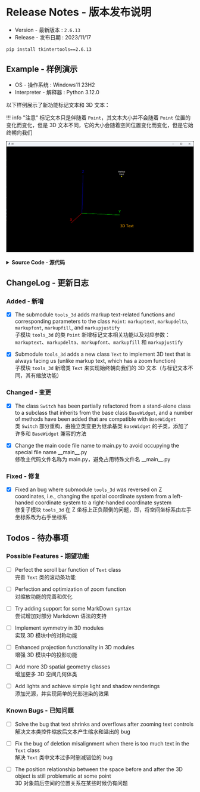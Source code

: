 Release Notes - 版本发布说明
===========================

* Version - 最新版本 : `2.6.13`
* Release - 发布日期 : 2023/11/17

```
pip install tkintertools==2.6.13
```

Example - 样例演示
-----------------

* OS - 操作系统 : Windows11 23H2
* Interpreter - 解释器 : Python 3.12.0

以下样例展示了新功能标记文本和 3D 文本：

!!! info "注意"
    标记文本只是伴随着 `Point`，其文本大小并不会随着 `Point` 位置的变化而变化，但是 3D 文本不同，它的大小会随着空间位置变化而变化，但是它始终朝向我们

![png](example.png)

<details><summary><b>Source Code - 源代码</b></summary>

```python
import tkintertools as tkt
from tkintertools import tools_3d as t3d

root = tkt.Tk('3D', 1600, 900)
space = t3d.Space(root, 1600, 900, 0, 0, bg='black')
t3d.Line(space, [0, 0, 0], [200, 0, 0], width=2, fill='#FF0000')  # X
t3d.Line(space, [0, 0, 0], [0, 200, 0], width=2, fill='#00FF00')  # Y
t3d.Line(space, [0, 0, 0], [0, 0, 200], width=2, fill='#0000FF')  # Z
t3d.Point(space, [200, 0, 0], size=0, markuptext='X', markupfill='#FF0000', markupdelta=(0, 30))  # Markup Text X
t3d.Point(space, [0, 200, 0], size=0, markuptext='Y', markupfill='#00FF00', markupdelta=(0, 30))  # Markup Text Y
t3d.Point(space, [0, 0, 200], size=0, markuptext='Z', markupfill='#0000FF', markupdelta=(0, 30))  # Markup Text Z
t3d.Point(space, [0, 200, 200], fill='yellow', size=5, markuptext='Markup\nPoint', markupfill='white', markupdelta=(0, 30), markupfont=(tkt.FONT, 12))  # Markup Point
t3d.Text(space, [200, 200, 0], '3D Text', fill='orange')  # 3D Text
root.mainloop()
```

</details>

ChangeLog - 更新日志
-------------------

### Added - 新增

- [X] The submodule `tools_3d` adds markup text-related functions and corresponding parameters to the class `Point`: `markuptext`, `markupdelta`, `markupfont`, `markupfill`, and `markupjustify`  
子模块 `tools_3d` 的类 `Point` 新增标记文本相关功能以及对应参数：`markuptext`、`markupdelta`、`markupfont`、`markupfill` 和 `markupjustify`

- [X] Submodule `tools_3d` adds a new class `Text` to implement 3D text that is always facing us (unlike markup text, which has a zoom function)  
子模块 `tools_3d` 新增类 `Text` 来实现始终朝向我们的 3D 文本（与标记文本不同，其有缩放功能）

### Changed - 变更

- [X] The class `Switch` has been partially refactored from a stand-alone class to a subclass that inherits from the base class `BaseWidget`, and a number of methods have been added that are compatible with `BaseWidget`  
类 `Switch` 部分重构，由独立类变更为继承基类 `BaseWidget` 的子类，添加了许多和 `BaseWidget` 兼容的方法

- [X] Change the main code file name to main.py to avoid occupying the special file name \_\_main\_\_.py  
修改主代码文件名称为 main.py，避免占用特殊文件名 \_\_main\_\_.py

### Fixed - 修复

- [X] Fixed an bug where submodule `tools_3d` was reversed on Z coordinates, i.e., changing the spatial coordinate system from a left-handed coordinate system to a right-handed coordinate system  
修复子模块 `tools_3d` 在 Z 坐标上正负颠倒的问题，即，将空间坐标系由左手坐标系改为右手坐标系

Todos - 待办事项
---------------

### Possible Features - 期望功能

- [ ] Perfect the scroll bar function of `Text` class  
完善 `Text` 类的滚动条功能

- [ ] Perfection and optimization of zoom function  
对缩放功能的完善和优化

- [ ] Try adding support for some MarkDown syntax  
尝试增加对部分 Markdown 语法的支持

- [ ] Implement symmetry in 3D modules  
实现 3D 模块中的对称功能

- [ ] Enhanced projection functionality in 3D modules  
增强 3D 模块中的投影功能

- [ ] Add more 3D spatial geometry classes  
增加更多 3D 空间几何体类

-  [ ] Add lights and achieve simple light and shadow renderings  
添加光源，并实现简单的光影渲染的效果

### Known Bugs - 已知问题

- [ ] Solve the bug that text shrinks and overflows after zooming text controls  
解决文本类控件缩放后文本产生缩水和溢出的 bug

- [ ] Fix the bug of deletion misalignment when there is too much text in the `Text` class  
解决 `Text` 类中文本过多时删减错位的 bug

- [ ] The position relationship between the space before and after the 3D object is still problematic at some point  
3D 对象前后空间的位置关系在某些时候仍有问题
